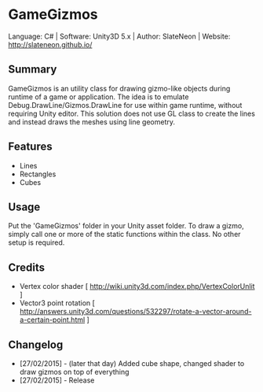 # GameGizmos
Language: C# | Software: Unity3D 5.x | Author: SlateNeon | Website: http://slateneon.github.io/

## Summary
GameGizmos is an utility class for drawing gizmo-like objects during runtime of a game or application. The idea is to emulate Debug.DrawLine/Gizmos.DrawLine for use within game runtime, without requiring Unity editor. This solution does not use GL class to create the lines and instead draws the meshes using line geometry.

## Features
* Lines
* Rectangles
* Cubes

## Usage
Put the 'GameGizmos' folder in your Unity asset folder. To draw a gizmo, simply call one or more of the static functions within the class. No other setup is required.

## Credits
* Vertex color shader [ http://wiki.unity3d.com/index.php/VertexColorUnlit ]
* Vector3 point rotation [ http://answers.unity3d.com/questions/532297/rotate-a-vector-around-a-certain-point.html ]

## Changelog
* [27/02/2015] - (later that day) Added cube shape, changed shader to draw gizmos on top of everything
* [27/02/2015] - Release
